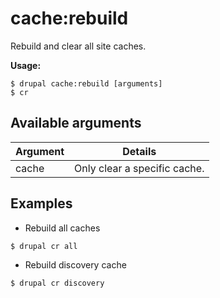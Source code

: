 # cache:rebuild
Rebuild and clear all site caches.

**Usage:**
```
$ drupal cache:rebuild [arguments]
$ cr  
```

## Available arguments
Argument | Details
---------|-------------
cache | Only clear a specific cache.

## Examples
* Rebuild all caches
```
$ drupal cr all
```
* Rebuild discovery cache
```
$ drupal cr discovery
```
